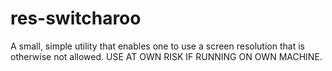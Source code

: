 # res-switcharoo
A small, simple utility that enables one to use a screen resolution that is otherwise not allowed. USE AT OWN RISK IF RUNNING ON OWN MACHINE.
